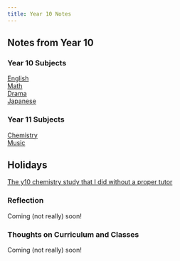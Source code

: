 ```yaml
---
title: Year 10 Notes
---
```


## Notes from Year 10
### Year 10 Subjects
[English](https://shanmeis-notes.toomwn.xyz/notes/year-10/english.html)  
[Math](https://shanmeis-notes.toomwn.xyz/notes/year-10/math.html)  
[Drama](https://shanmeis-notes.toomwn.xyz/notes/year-10/drama.html)  
[Japanese](https://shanmeis-notes.toomwn.xyz/notes/year-10/japanese.html)

### Year 11 Subjects
[Chemistry](https://shanmeis-notes.toomwn.xyz/notes/year-10/chemistry.html)  
[Music](https://shanmeis-notes.toomwn.xyz/notes/year-10/music.html) 

## Holidays
[The y10 chemistry study that I did without a proper tutor](https://shanmeis-notes.toomwn.xyz/notes/year-10/10chemistry.html)

### Reflection
Coming (not really) soon!

### Thoughts on Curriculum and Classes
Coming (not really) soon!
